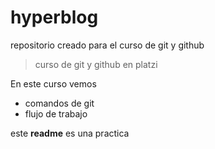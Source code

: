 # hyperblog
repositorio creado para el curso de git y github
>curso de git y github en platzi

En este curso vemos
- comandos de git
- flujo de trabajo

este **readme** es una practica